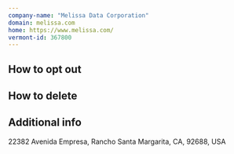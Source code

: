 ```yaml
---
company-name: "Melissa Data Corporation"
domain: melissa.com
home: https://www.melissa.com/
vermont-id: 367800
---
```

## How to opt out




## How to delete




## Additional info




22382 Avenida Empresa, Rancho Santa Margarita, CA, 92688, USA













